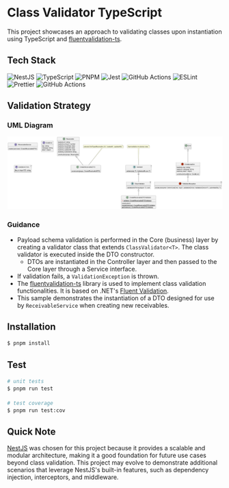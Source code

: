 # Class Validator TypeScript

This project showcases an approach to validating classes upon instantiation using TypeScript and [fluentvalidation-ts](https://www.npmjs.com/package/fluentvalidation-ts).

## Tech Stack

![NestJS](https://img.shields.io/badge/nestjs-%23E0234E.svg?style=for-the-badge&logo=nestjs&logoColor=white)
![TypeScript](https://img.shields.io/badge/typescript-%23007ACC.svg?style=for-the-badge&logo=typescript&logoColor=white)
![PNPM](https://img.shields.io/badge/pnpm-%234a4a4a.svg?style=for-the-badge&logo=pnpm&logoColor=f69220)
![Jest](https://img.shields.io/badge/-jest-%23C21325?style=for-the-badge&logo=jest&logoColor=white)
![GitHub Actions](https://img.shields.io/badge/github%20actions-%232671E5.svg?style=for-the-badge&logo=githubactions&logoColor=white)
![ESLint](https://img.shields.io/badge/ESLint-4B3263?style=for-the-badge&logo=eslint&logoColor=white)
![Prettier](https://img.shields.io/badge/prettier-1A2C34?style=for-the-badge&logo=prettier&logoColor=F7BA3E)
![GitHub Actions](https://img.shields.io/badge/github%20actions-%232671E5.svg?style=for-the-badge&logo=githubactions&logoColor=white)

## Validation Strategy

### UML Diagram

![Class Validator UML Diagram](./docs/ClassValidatorUML.png)

### Guidance

- Payload schema validation is performed in the Core (business) layer by creating a validator class that extends `ClassValidator<T>`. The class validator is executed inside the DTO constructor.
  - DTOs are instantiated in the Controller layer and then passed to the Core layer through a Service interface.
- If validation fails, a `ValidationException` is thrown.
- The [fluentvalidation-ts](https://www.npmjs.com/package/fluentvalidation-ts) library is used to implement class validation functionalities. It is based on .NET's [Fluent Validation](https://docs.fluentvalidation.net/en/latest/index.html).
- This sample demonstrates the instantiation of a DTO designed for use by `ReceivableService` when creating new receivables.

## Installation

```bash
$ pnpm install
```

## Test

```bash
# unit tests
$ pnpm run test

# test coverage
$ pnpm run test:cov
```

## Quick Note

[NestJS](https://nestjs.com/) was chosen for this project because it provides a scalable and modular architecture, making it a good foundation for future use cases beyond class validation. This project may evolve to demonstrate additional scenarios that leverage NestJS's built-in features, such as dependency injection, interceptors, and middleware.

